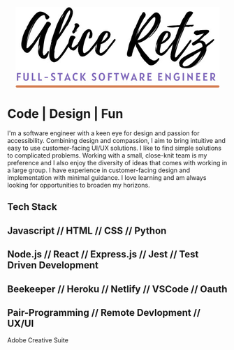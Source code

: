 <p align="center"><img src="./assets/readmeheader.jpg" alt="Alice Retz, Full-stack Software Engineer" /></p>

# Code | Design | Fun
I'm a software engineer with a keen eye for design and passion for accessibility. Combining design and compassion, I aim to bring intuitive and easy to use customer-facing UI/UX solutions. I like to find simple solutions to complicated problems. Working with a small, close-knit team is my preference and I also enjoy the diversity of ideas that comes with working in a large group. I have experience in customer-facing design and implementation with minimal guidance. I love learning and am always looking for opportunities to broaden my horizons.

## Tech Stack
Javascript // HTML // CSS // Python
---
Node.js // React // Express.js // Jest // Test Driven Development 
---
Beekeeper // Heroku // Netlify // VSCode // Oauth
---
Pair-Programming // Remote Devlopment // UX/UI
---
Adobe Creative Suite
